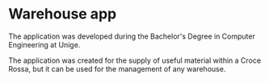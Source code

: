 # Warehouse app
The application was developed during the Bachelor's Degree in Computer Engineering at Unige.

The application was created for the supply of useful material within a Croce Rossa, but it can be used for the management of any warehouse. 
